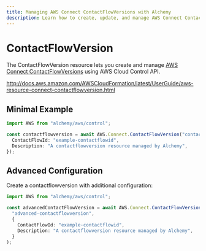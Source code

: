 ```yaml
---
title: Managing AWS Connect ContactFlowVersions with Alchemy
description: Learn how to create, update, and manage AWS Connect ContactFlowVersions using Alchemy Cloud Control.
---
```


# ContactFlowVersion

The ContactFlowVersion resource lets you create and manage [AWS Connect ContactFlowVersions](https://docs.aws.amazon.com/connect/latest/userguide/) using AWS Cloud Control API.

http://docs.aws.amazon.com/AWSCloudFormation/latest/UserGuide/aws-resource-connect-contactflowversion.html

## Minimal Example

```ts
import AWS from "alchemy/aws/control";

const contactflowversion = await AWS.Connect.ContactFlowVersion("contactflowversion-example", {
  ContactFlowId: "example-contactflowid",
  Description: "A contactflowversion resource managed by Alchemy",
});
```

## Advanced Configuration

Create a contactflowversion with additional configuration:

```ts
import AWS from "alchemy/aws/control";

const advancedContactFlowVersion = await AWS.Connect.ContactFlowVersion(
  "advanced-contactflowversion",
  {
    ContactFlowId: "example-contactflowid",
    Description: "A contactflowversion resource managed by Alchemy",
  }
);
```

